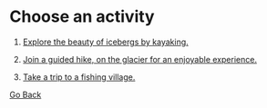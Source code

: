 # Choose an activity

1. [Explore the beauty of icebergs by kayaking.](congratulations.md)

2. [Join a guided hike, on the glacier for an enjoyable experience.](congratulations.md)

3. [Take a trip to a fishing village.](congratulations.md)

[Go Back](destination5.md)

